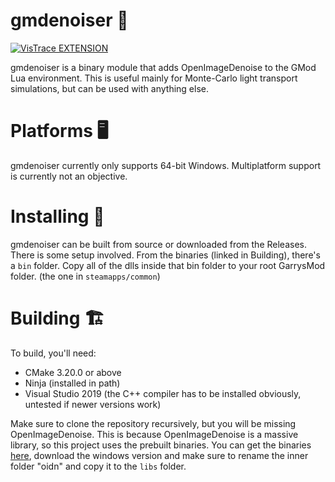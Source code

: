﻿# gmdenoiser 🧽

[![VisTrace EXTENSION](https://github.com/Derpius/VisTrace/blob/branding/extension.svg?raw=true)](https://github.com/Derpius/VisTrace)

gmdenoiser is a binary module that adds OpenImageDenoise to the GMod Lua environment. This is useful mainly for Monte-Carlo light transport simulations, but can be used with anything else.

# Platforms 🖥

gmdenoiser currently only supports 64-bit Windows. Multiplatform support is currently not an objective.

# Installing 📂

gmdenoiser can be built from source or downloaded from the Releases. There is some setup involved. From the binaries (linked in Building), there's a `bin` folder. Copy all of the dlls inside that bin folder to your root GarrysMod folder. (the one in `steamapps/common`)

# Building 🏗

To build, you'll need:

-   CMake 3.20.0 or above
-   Ninja (installed in path)
-   Visual Studio 2019 (the C++ compiler has to be installed obviously, untested if newer versions work)

Make sure to clone the repository recursively, but you will be missing OpenImageDenoise. This is because OpenImageDenoise is a massive library, so this project uses the prebuilt binaries.
You can get the binaries [here](https://github.com/OpenImageDenoise/oidn/releases/download/v1.4.3/oidn-1.4.3.x64.vc14.windows.zip), download the windows version and make sure to rename the inner folder "oidn" and copy it to the `libs` folder.
